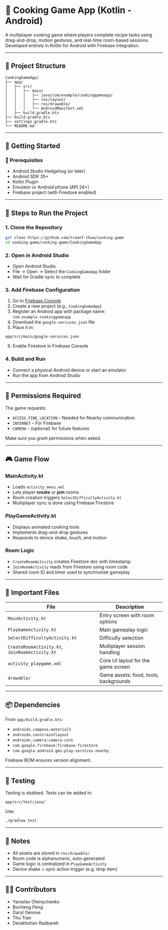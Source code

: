 # 🍳 Cooking Game App (Kotlin - Android)

A multiplayer cooking game where players complete recipe tasks using drag-and-drop, motion gestures, and real-time room-based sessions. Developed entirely in Kotlin for Android with Firebase integration.

---

## 📁 Project Structure

```
CookingGameApp/
├── app/
│   ├── src/
│   │   ├── main/
│   │   │   ├── java/com/example/cookinggameapp/
│   │   │   ├── res/layout/
│   │   │   ├── res/drawable/
│   │   │   └── AndroidManifest.xml
│   ├── build.gradle.kts
├── build.gradle.kts
├── settings.gradle.kts
└── README.md
```

---

## 🚀 Getting Started

### 🧰 Prerequisites

- Android Studio Hedgehog (or later)
- Android SDK 35+
- Kotlin Plugin
- Emulator or Android phone (API 24+)
- Firebase project (with Firestore enabled)

---

## 🧪 Steps to Run the Project

### 1. Clone the Repository

```bash
git clone https://github.com/traanf-thuw/cooking-game
cd cooking-game/cooking-game/CookingGameApp
```

### 2. Open in Android Studio

- Open Android Studio
- File → Open → Select the `CookingGameApp` folder
- Wait for Gradle sync to complete

### 3. Add Firebase Configuration

1. Go to [Firebase Console](https://console.firebase.google.com)
2. Create a new project (e.g., `CookingGameApp`)
3. Register an Android app with package name: `com.example.cookinggameapp`
4. Download the `google-services.json` file
5. Place it in:

```
app/src/main/google-services.json
```

6. Enable Firestore in Firebase Console

### 4. Build and Run

- Connect a physical Android device or start an emulator
- Run the app from Android Studio

---

## 🔑 Permissions Required

The game requests:

- `ACCESS_FINE_LOCATION` – Needed for Nearby communication
- `INTERNET` – For Firebase
- `CAMERA` – (optional) for future features

Make sure you grant permissions when asked.

---

## 🎮 Game Flow

### MainActivity.kt

- Loads `activity_menu.xml`
- Lets player **create** or **join** rooms
- Room creation triggers `SelectDifficultyActivity.kt`
- Multiplayer sync is done using Firebase Firestore

### PlayGameActivity.kt

- Displays animated cooking tools
- Implements drag-and-drop gestures
- Responds to device shake, touch, and motion

### Room Logic

- `CreateRoomActivity` creates Firestore doc with timestamp
- `JoinRoomActivity` reads from Firestore using room code
- Shared room ID and timer used to synchronize gameplay

---

## 🧩 Important Files

| File                                  | Description                         |
|---------------------------------------|-------------------------------------|
| `MainActivity.kt`                     | Entry screen with room options      |
| `PlayGameActivity.kt`                 | Main gameplay logic                 |
| `SelectDifficultyActivity.kt`         | Difficulty selection                |
| `CreateRoomActivity.kt`, `JoinRoomActivity.kt` | Multiplayer session handling |
| `activity_playgame.xml`              | Core UI layout for the game screen  |
| `drawable/`                           | Game assets: food, tools, backgrounds |

---

## 📦 Dependencies

From `app/build.gradle.kts`:

- `androidx.compose.material3`
- `androidx.constraintlayout`
- `androidx.camera:camera-core`
- `com.google.firebase:firebase-firestore`
- `com.google.android.gms:play-services-nearby`

Firebase BOM ensures version alignment.

---

## 🔬 Testing

Testing is stubbed. Tests can be added in:

```
app/src/test/java/
```

Use:

```bash
./gradlew test
```

---

## 📝 Notes

- All assets are stored in `res/drawable/`
- Room code is alphanumeric, auto-generated
- Game logic is centralized in `PlayGameActivity`
- Device shake = sync action trigger (e.g. drop item)

---


## 👨‍🍳 Contributors

- Yaroslav Oleinychenko 
- Bocheng Peng 
- Daryl Genove 
- Thu Tran 
- Derakhshan Radbareh 

